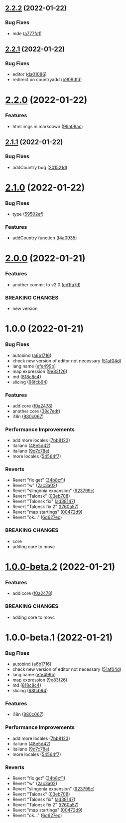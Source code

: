 ## [2.2.2](https://github.com/OOVC/MOVC/compare/v2.2.1...v2.2.2) (2022-01-22)


### Bug Fixes

* mde ([a777fc1](https://github.com/OOVC/MOVC/commit/a777fc13c6e9902767e71e8aaaf464ae606476ed))

## [2.2.1](https://github.com/OOVC/MOVC/compare/v2.2.0...v2.2.1) (2022-01-22)


### Bug Fixes

* editor ([da01086](https://github.com/OOVC/MOVC/commit/da010865c2307171318dc1ab505659050a2c8773))
* redirect on countryadd ([b909dfd](https://github.com/OOVC/MOVC/commit/b909dfd47090099cb35e5c7eb0d6ad02cae059e2))

# [2.2.0](https://github.com/OOVC/MOVC/compare/v2.1.1...v2.2.0) (2022-01-22)


### Features

* html imgs in markdown ([99a08ac](https://github.com/OOVC/MOVC/commit/99a08ace9d9300ef05149d5edfdf401d3e6950e2))

## [2.1.1](https://github.com/OOVC/MOVC/compare/v2.1.0...v2.1.1) (2022-01-22)


### Bug Fixes

* addCountry bug ([201521d](https://github.com/OOVC/MOVC/commit/201521df7e1cdb895eefe9bef6b7a377b17d19bf))

# [2.1.0](https://github.com/OOVC/MOVC/compare/v2.0.0...v2.1.0) (2022-01-22)


### Bug Fixes

* type ([59502ef](https://github.com/OOVC/MOVC/commit/59502ef6681e6928a89ab2c6cd38c12050eb6860))


### Features

* addCountry function ([f4a0935](https://github.com/OOVC/MOVC/commit/f4a09353436f7dfa8e36e9553a0b2166a2a67a47))

# [2.0.0](https://github.com/OOVC/MOVC/compare/v1.0.0...v2.0.0) (2022-01-21)


### Features

* another commit to v2.0 ([ed1fa7d](https://github.com/OOVC/MOVC/commit/ed1fa7d06796c0a86295638b0d777bbf2b85c501))


### BREAKING CHANGES

* new version

# 1.0.0 (2022-01-21)


### Bug Fixes

* autobind ([a6b1716](https://github.com/OOVC/MOVC/commit/a6b17164160ccf5d8bf3ebb6176f50cc0e648790))
* check new version of editor not necessary ([51af04d](https://github.com/OOVC/MOVC/commit/51af04dec3f41063c907bc6369377aa982ac72f0))
* lang name ([efe499b](https://github.com/OOVC/MOVC/commit/efe499bd137d42d6caf20e7bbdc52261aea66de2))
* map expression ([9e83f26](https://github.com/OOVC/MOVC/commit/9e83f2685801a25d0b283f6db047c713a8e6588f))
* md ([818c8c4](https://github.com/OOVC/MOVC/commit/818c8c4ead0ceabbde0b70561c6f2b910c4969ae))
* slicing ([68fcb94](https://github.com/OOVC/MOVC/commit/68fcb9422a2769c4b05690656ba356a50a153905))


### Features

* add core ([f0a2478](https://github.com/OOVC/MOVC/commit/f0a2478c11fc1d96f02878b07ff8a7605add59d1))
* another core ([38c7edf](https://github.com/OOVC/MOVC/commit/38c7edf01693a3a19cf068f335e008e8cc20fa1a))
* i18n ([880c067](https://github.com/OOVC/MOVC/commit/880c06785774d822988877f502764a62175befb1))


### Performance Improvements

* add more locales ([7bb8123](https://github.com/OOVC/MOVC/commit/7bb81237cce637b081755cd65a91349a329dfb76))
* italiano ([48e5d42](https://github.com/OOVC/MOVC/commit/48e5d426e27c80239f3eb6a07f80cfde7ffc991a))
* italiano ([9d7c78e](https://github.com/OOVC/MOVC/commit/9d7c78ef959649ed29b52210fe3897dd94475423))
* more locales ([54564f7](https://github.com/OOVC/MOVC/commit/54564f73a9a11fa7f426eacb395d15997d7a1c4c))


### Reverts

* Revert "fix get" ([34b8cf1](https://github.com/OOVC/MOVC/commit/34b8cf1f857142cabc5c688637cd4269ca82edb8))
* Revert "w" ([2ac3a02](https://github.com/OOVC/MOVC/commit/2ac3a022c42099e55ba11b821da498bad7fd3efc))
* Revert "slingonia expansion" ([923799c](https://github.com/OOVC/MOVC/commit/923799c2b12dc0f1f8e668aba1cc780b2ce621a1))
* Revert "Talonsk" ([03eb708](https://github.com/OOVC/MOVC/commit/03eb7088bfa1e96bab2ef06e25584cff5bcfad9c))
* Revert "Talonsk fix" ([ad38147](https://github.com/OOVC/MOVC/commit/ad38147ee54bc9872f33a26fe4440c647fc561da))
* Revert "Talonsk fix 2" ([f760a57](https://github.com/OOVC/MOVC/commit/f760a571dd97f3c5af8345bb09ceb0cd983b000c))
* Revert "map startings" ([00472d9](https://github.com/OOVC/MOVC/commit/00472d9a81c60c0fe92b55ab85ec09ea4697c5a2))
* Revert "ok..." ([6d627ec](https://github.com/OOVC/MOVC/commit/6d627ecf6ed4c6ce5681b94546f55db130a2366f))


### BREAKING CHANGES

* core
* adding core to movc

# [1.0.0-beta.2](https://github.com/OOVC/MOVC/compare/v1.0.0-beta.1...v1.0.0-beta.2) (2022-01-21)


### Features

* add core ([f0a2478](https://github.com/OOVC/MOVC/commit/f0a2478c11fc1d96f02878b07ff8a7605add59d1))


### BREAKING CHANGES

* adding core to movc

# 1.0.0-beta.1 (2022-01-21)


### Bug Fixes

* autobind ([a6b1716](https://github.com/OOVC/MOVC/commit/a6b17164160ccf5d8bf3ebb6176f50cc0e648790))
* check new version of editor not necessary ([51af04d](https://github.com/OOVC/MOVC/commit/51af04dec3f41063c907bc6369377aa982ac72f0))
* lang name ([efe499b](https://github.com/OOVC/MOVC/commit/efe499bd137d42d6caf20e7bbdc52261aea66de2))
* map expression ([9e83f26](https://github.com/OOVC/MOVC/commit/9e83f2685801a25d0b283f6db047c713a8e6588f))
* md ([818c8c4](https://github.com/OOVC/MOVC/commit/818c8c4ead0ceabbde0b70561c6f2b910c4969ae))
* slicing ([68fcb94](https://github.com/OOVC/MOVC/commit/68fcb9422a2769c4b05690656ba356a50a153905))


### Features

* i18n ([880c067](https://github.com/OOVC/MOVC/commit/880c06785774d822988877f502764a62175befb1))


### Performance Improvements

* add more locales ([7bb8123](https://github.com/OOVC/MOVC/commit/7bb81237cce637b081755cd65a91349a329dfb76))
* italiano ([48e5d42](https://github.com/OOVC/MOVC/commit/48e5d426e27c80239f3eb6a07f80cfde7ffc991a))
* italiano ([9d7c78e](https://github.com/OOVC/MOVC/commit/9d7c78ef959649ed29b52210fe3897dd94475423))
* more locales ([54564f7](https://github.com/OOVC/MOVC/commit/54564f73a9a11fa7f426eacb395d15997d7a1c4c))


### Reverts

* Revert "fix get" ([34b8cf1](https://github.com/OOVC/MOVC/commit/34b8cf1f857142cabc5c688637cd4269ca82edb8))
* Revert "w" ([2ac3a02](https://github.com/OOVC/MOVC/commit/2ac3a022c42099e55ba11b821da498bad7fd3efc))
* Revert "slingonia expansion" ([923799c](https://github.com/OOVC/MOVC/commit/923799c2b12dc0f1f8e668aba1cc780b2ce621a1))
* Revert "Talonsk" ([03eb708](https://github.com/OOVC/MOVC/commit/03eb7088bfa1e96bab2ef06e25584cff5bcfad9c))
* Revert "Talonsk fix" ([ad38147](https://github.com/OOVC/MOVC/commit/ad38147ee54bc9872f33a26fe4440c647fc561da))
* Revert "Talonsk fix 2" ([f760a57](https://github.com/OOVC/MOVC/commit/f760a571dd97f3c5af8345bb09ceb0cd983b000c))
* Revert "map startings" ([00472d9](https://github.com/OOVC/MOVC/commit/00472d9a81c60c0fe92b55ab85ec09ea4697c5a2))
* Revert "ok..." ([6d627ec](https://github.com/OOVC/MOVC/commit/6d627ecf6ed4c6ce5681b94546f55db130a2366f))
